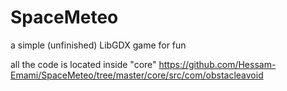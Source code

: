 # SpaceMeteo
a simple (unfinished) LibGDX game for fun

all the code is located inside "core" https://github.com/Hessam-Emami/SpaceMeteo/tree/master/core/src/com/obstacleavoid
